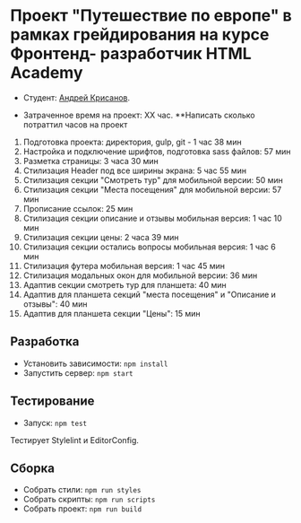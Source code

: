 # Проект "Путешествие по европе" в рамках грейдирования на курсе Фронтенд- разработчик HTML Academy

* Студент: [Андрей Крисанов](https://up.htmlacademy.ru/adaptive/23/user/1792385).

* Затраченное время на проект: XX час. **Написать сколько потраттил часов на проект
1) Подготовка проекта: директория, gulp, git - 1 час 38 мин
2) Настройка и подключение шрифтов, подготовка sass файлов: 57 мин
3) Разметка страницы: 3 часа 30 мин
4) Стилизация Header под все ширины экрана: 5 час 55 мин
5) Стилизация секции "Смотреть тур" для мобильной версии: 50 мин
6) Стилизация секции "Места посещения" для мобильной версии: 57 мин
7) Прописание ссылок: 25 мин
8) Стилизация секции описание и отзывы мобильная версия: 1 час 10 мин
9) Стилизация секции цены: 2 часа 39 мин
10) Стилизация секции остались вопросы мобильная версия: 1 час 6 мин
11) Стилизация футера мобильная версия: 1 час 45 мин
12) Стилизация модальных окон для мобильной версии: 36 мин
13) Адаптив секции смотреть тур для планшета: 40 мин
14) Адаптив для планшета секций "места посещения" и "Описание и отзывы": 40 мин
15) Адаптив для планшета секции "Цены": 15 мин

## Разработка

- Установить зависимости: `npm install`
- Запустить сервер: `npm start`

## Тестирование

- Запуск: `npm test`

Тестирует Stylelint и EditorConfig.

## Сборка

- Собрать стили: `npm run styles`
- Собрать скрипты: `npm run scripts`
- Собрать проект: `npm run build`
